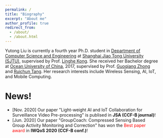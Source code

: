 ```yaml
---
permalink: /
title: "Biography"
excerpt: "About me"
author_profile: true
redirect_from: 
  - /about/
  - /about.html
---
```


Yutong Liu is currently a fourth year Ph.D. student in [Department of Computer Science and Engineering](http://www.cs.sjtu.edu.cn/) at [Shanghai Jiao Tong University (SJTU)](https://www.sjtu.edu.cn/), supervised by Prof. [Linghe Kong](http://www.cs.sjtu.edu.cn/~linghe.kong/). She received her Bachelor degree at [Ocean University of China](http://www.ouc.edu.cn/), 2017, supervised by Prof. [Guoqiang Zhong](http://it.ouc.edu.cn/cs/2019/0721/c16871a254144/page.htm) and [Ruichun Tang](http://it.ouc.edu.cn/cs/2019/0721/c16870a254133/page.htm). Her research interests include Wireless Sensing, AI, IoT, and Mobile Computing.


News!
======
- \[Nov. 2020\] Our paper "Light-weight AI and IoT Collaboration for Surveillance Video Pre-processing" is publised in **JSA (CCF-B journal)**!
- \[Jun. 2020\] Our paper "GroupCoach: Compressed Sensing Based Group Activity Monitoring and Correction" has won the <font color=red>Best paper award</font> in **IWQoS 2020 (CCF-B conf.)**!
 